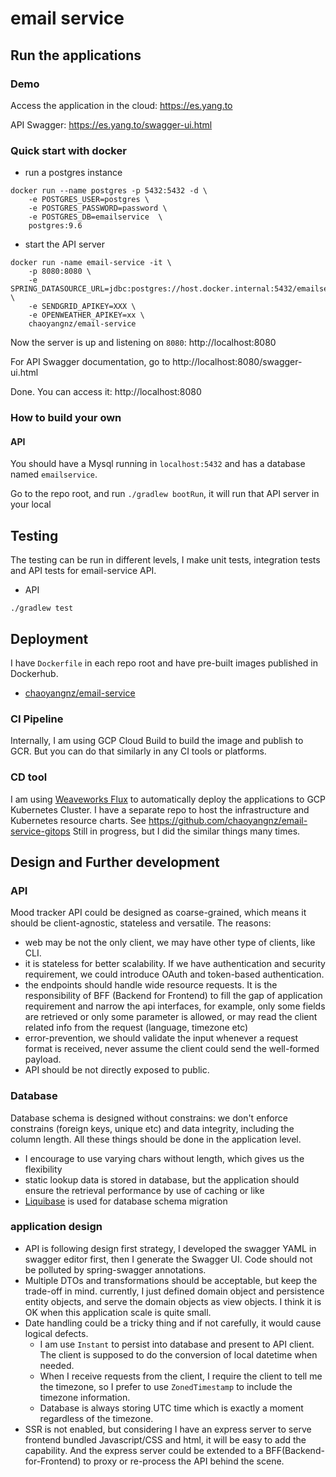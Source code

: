 # email service

## Run the applications

### Demo

Access the application in the cloud: https://es.yang.to 

API Swagger: https://es.yang.to/swagger-ui.html

### Quick start with docker

- run a postgres instance

```
docker run --name postgres -p 5432:5432 -d \
    -e POSTGRES_USER=postgres \
    -e POSTGRES_PASSWORD=password \
    -e POSTGRES_DB=emailservice  \
    postgres:9.6
```

- start the API server
```
docker run -name email-service -it \
    -p 8080:8080 \
    -e SPRING_DATASOURCE_URL=jdbc:postgres://host.docker.internal:5432/emailservice \
    -e SENDGRID_APIKEY=XXX \
    -e OPENWEATHER_APIKEY=xx \
    chaoyangnz/email-service
```

Now the server is up and listening on `8080`: http://localhost:8080

For API Swagger documentation, go to http://localhost:8080/swagger-ui.html

Done. You can access it: http://localhost:8080


### How to build your own

#### API

You should have a Mysql running in `localhost:5432` and has a database named `emailservice`.

Go to the repo root, and run `./gradlew bootRun`, it will run that API server in your local


## Testing

The testing can be run in different levels, I make unit tests, integration tests and API tests for email-service API.

- API

```
./gradlew test
```

## Deployment

I have `Dockerfile` in each repo root and have pre-built images published in Dockerhub.

- [chaoyangnz/email-service](https://hub.docker.com/repository/docker/chaoyangnz/email-service)

### CI Pipeline

Internally, I am using GCP Cloud Build to build the image and publish to GCR. But you can do that similarly in any CI tools or platforms.

### CD tool

I am using [Weaveworks Flux](https://github.com/fluxcd/flux) to automatically deploy the applications to GCP Kubernetes Cluster. I have a separate repo to host the infrastructure and Kubernetes 
resource charts. See https://github.com/chaoyangnz/email-service-gitops
Still in progress, but I did the similar things many times.

## Design and Further development

### API

Mood tracker API could be designed as coarse-grained, which means it should be client-agnostic, stateless and versatile. The reasons:
- web may be not the only client, we may have other type of clients, like CLI.
- it is stateless for better scalability. If we have authentication and security requirement, we could introduce OAuth and token-based authentication.
- the endpoints should handle wide resource requests. It is the responsibility of BFF (Backend for Frontend) to fill the gap of application requirement
and narrow the api interfaces, for example, only some fields are retrieved or only some parameter is allowed, or may read the client related info from 
the request (language, timezone etc)
- error-prevention, we should validate the input whenever a request format is received, never assume the client could send the well-formed payload.
- API should be not directly exposed to public.

### Database

Database schema is designed without constrains: we don't enforce constrains (foreign keys, unique etc) and data integrity, including the column length. All these things 
should be done in the application level.
- I encourage to use varying chars without length, which gives us the flexibility
- static lookup data is stored in database, but the application should ensure the retrieval performance by use of caching or like
- [Liquibase](https://www.liquibase.org) is used for database schema migration

### application design

- API is following design first strategy, I developed the swagger YAML in swagger editor first, then I generate the Swagger UI. Code should not be
polluted by spring-swagger annotations.
- Multiple DTOs and transformations should be acceptable, but keep the trade-off in mind. currently, I just defined domain object and persistence
entity objects, and serve the domain objects as view objects. I think it is OK when this application scale is quite small.
- Date handling could be a tricky thing and if not carefully, it would cause logical defects. 
    - I am use `Instant` to persist into database and present to API client. The client is supposed to do the conversion of local datetime when needed. 
    - When I receive requests from the client, I require the client to tell me the timezone, so I prefer to use `ZonedTimestamp` to include the timezone information. 
    - Database is always storing UTC time which is exactly a moment regardless of the timezone.
- SSR is not enabled, but considering I have an express server to serve frontend bundled Javascript/CSS and html, it will be easy to add the capability. 
And the express server could be extended to a BFF(Backend-for-Frontend) to proxy or re-process the API behind the scene.
